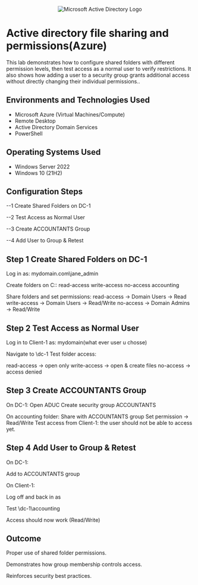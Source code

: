 <p align="center">
<img src="https://i.imgur.com/pU5A58S.png" alt="Microsoft Active Directory Logo"/>
</p>

<h1> Active directory file sharing and permissions(Azure)</h1>
This lab demonstrates how to configure shared folders with different permission levels, then test access as a normal user to verify restrictions. It also shows how adding a user to a security group grants additional access without directly changing their individual permissions..<br />



<h2>Environments and Technologies Used</h2>

- Microsoft Azure (Virtual Machines/Compute)
- Remote Desktop
- Active Directory Domain Services
- PowerShell

<h2>Operating Systems Used </h2>

- Windows Server 2022
- Windows 10 (21H2)

<h2>Configuration Steps</h2>
--1 Create Shared Folders on DC-1

--2 Test Access as Normal User

--3 Create ACCOUNTANTS Group

--4 Add User to Group & Retest


Step 1 Create Shared Folders on DC-1
-----------------------------------------

Log in as: mydomain.com\jane_admin

Create folders on C:\:
read-access
write-access
no-access
accounting

Share folders and set permissions:
read-access → Domain Users → Read
write-access → Domain Users → Read/Write
no-access → Domain Admins → Read/Write

Step 2 Test Access as Normal User
--------------------------------
Log in to Client-1 as: mydomain\(what ever user u chosse)

Navigate to \\dc-1
Test folder access:

read-access → open only
write-access → open & create files
no-access → access denied



Step 3 Create ACCOUNTANTS Group
---------------------------------
On DC-1:
Open ADUC
Create security group ACCOUNTANTS

On accounting folder:
Share with ACCOUNTANTS group
Set permission → Read/Write
Test access from Client-1: the user should not be able to access yet.

Step 4 Add User to Group & Retest
----------------------------------
On DC-1:

Add <someuser> to ACCOUNTANTS group

On Client-1:

Log off and back in as <someuser>

Test \\dc-1\accounting

Access should now work (Read/Write)

Outcome
------
Proper use of shared folder permissions.

Demonstrates how group membership controls access.

Reinforces security best practices.
